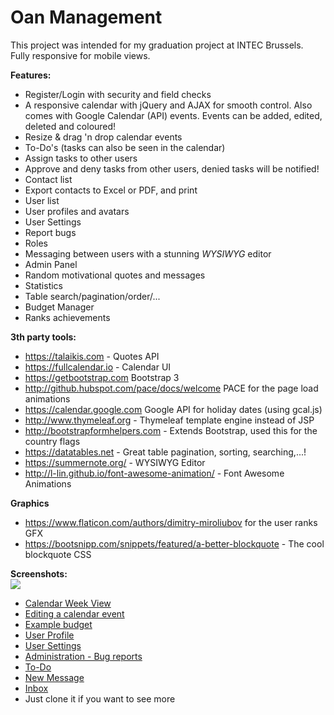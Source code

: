# Oan Management
This project was intended for my graduation project at INTEC Brussels.
<br/>Fully responsive for mobile views.

**Features:**
- Register/Login with security and field checks
- A responsive calendar with jQuery and AJAX for smooth control. Also comes with Google Calendar (API) events.
  Events can be added, edited, deleted and coloured!
- Resize & drag 'n drop calendar events
- To-Do's (tasks can also be seen in the calendar)
- Assign tasks to other users
- Approve and deny tasks from other users, denied tasks will be notified!
- Contact list
- Export contacts to Excel or PDF, and print
- User list
- User profiles and avatars
- User Settings
- Report bugs
- Roles
- Messaging between users with a stunning _WYSIWYG_ editor
- Admin Panel
- Random motivational quotes and messages
- Statistics
- Table search/pagination/order/...
- Budget Manager
- Ranks achievements

**3th party tools:**
- https://talaikis.com - Quotes API
- https://fullcalendar.io - Calendar UI
- https://getbootstrap.com Bootstrap 3
- http://github.hubspot.com/pace/docs/welcome PACE for the page
load animations
- https://calendar.google.com Google API for holiday dates (using gcal.js)
- http://www.thymeleaf.org - Thymeleaf template engine instead of JSP
- http://bootstrapformhelpers.com - Extends Bootstrap, used this for the country flags
- https://datatables.net - Great table pagination, sorting, searching,...!
- https://summernote.org/ - WYSIWYG Editor
- http://l-lin.github.io/font-awesome-animation/ - Font Awesome Animations

**Graphics**
- https://www.flaticon.com/authors/dimitry-miroliubov for the user ranks GFX
- https://bootsnipp.com/snippets/featured/a-better-blockquote - The cool blockquote CSS


**Screenshots:**
<br/><img src="https://i.imgur.com/52UeM8t.png"/>

- [Calendar Week View](https://i.imgur.com/8G7Ukfq.png)
- [Editing a calendar event](https://i.imgur.com/GONgR0Y.png)
- [Example budget](https://i.imgur.com/c1ZdUHB.png)
- [User Profile](https://i.imgur.com/SHi87UY.png)
- [User Settings](https://i.imgur.com/hKxx2CM.png)
- [Administration - Bug reports](https://i.imgur.com/nbaaXEA.png)
- [To-Do](https://i.imgur.com/U4u2EJE.png)
- [New Message](https://i.imgur.com/F4xagHZ.png)
- [Inbox](https://i.imgur.com/41D9scU.png)
- Just clone it if you want to see more